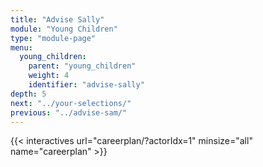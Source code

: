 ```yaml
---
title: "Advise Sally"
module: "Young Children"
type: "module-page"
menu:
  young_children:
    parent: "young_children"
    weight: 4
    identifier: "advise-sally"
depth: 5
next: "../your-selections/"
previous: "../advise-sam/"
---
```



{{< interactives url="careerplan/?actorIdx=1" minsize="all" name="careerplan" >}}